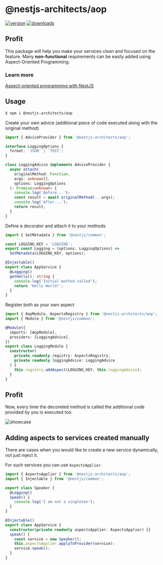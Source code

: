 # @nestjs-architects/aop

[![version](https://img.shields.io/npm/v/@nestjs-architects/aop.svg)](https://www.npmjs.com/package/@nestjs-architects/aop)
[![downloads](https://img.shields.io/npm/dt/@nestjs-architects/aop.svg)](https://www.npmjs.com/package/@nestjs-architects/aop)

## Profit

This package will help you make your services clean and focused on the feature.
Many **non-functional** requirements can be easily added using Aspect-Oriented Programming.

### Learn more

[Aspect-oriented programming with NestJS](https://medium.com/@maciejsikorski/aspect-oriented-programming-with-nestjs-a2e420d9980e)

## Usage

```sh
$ npm i @nestjs-architects/aop
```

Create your own advice (additional piece of code executed along with the original method)

```typescript
import { AdviceProvider } from '@nestjs-architects/aop';

interface LoggingOptions {
  format: 'JSON' | 'TEXT';
}

class LoggingAdvice implements AdviceProvider {
  async attach(
    originalMethod: Function,
    args: unknown[],
    options: LoggingOptions
  ): Promise<unknown> {
    console.log('Before...');
    const result = await originalMethod(...args);
    console.log('After...');
    return result;
  }
}
```

Define a decorator and attach it to your methods

```typescript
import { SetMetadata } from '@nestjs/common';

const LOGGING_KEY = 'LOGGING';
export const Logging = (options: LoggingOptions) =>
  SetMetadata(LOGGING_KEY, options);
```

```typescript
@Injectable()
export class AppService {
  @Logging()
  getHello(): string {
    console.log('Initial method called');
    return 'Hello World!';
  }
}
```

Register both as your own aspect

```typescript
import { AopModule, AspectsRegistry } from '@nestjs-architects/aop';
import { Module } from '@nestjs/common';

@Module({
  imports: [AopModule],
  providers: [LoggingAdvice],
})
export class LoggingModule {
  constructor(
    private readonly registry: AspectsRegistry,
    private readonly loggingAdvice: LoggingAdvice
  ) {
    this.registry.addAspect(LOGGING_KEY, this.loggingAdvice);
  }
}
```

## Profit

Now, every time the decoreted method is called the additional code provided by you is executed too.

![showcase](showcase.png)

## Adding aspects to services created manually

There are cases when you would like to create a new service dynamically, not just inject it.

For such services you can use `AspectsApplier`.

```typescript
import { AspectsApplier } from '@nestjs-architects/aop';
import { Injectable } from '@nestjs/common';

export class Speaker {
  @Logging()
  speak() {
    console.log('I am not a singleton');
  }
}

@Injectable()
export class AppService {
  constructor(private readonly aspectsApplier: AspectsApplier) {}
  speak() {
    const service = new Speaker();
    this.aspectsApplier.applyToProvider(service);
    service.speak();
  }
}
```
